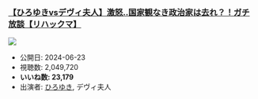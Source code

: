 ### [【ひろゆきvsデヴィ夫人】激怒‥国家観なき政治家は去れ？！ガチ放談【リハックマ】](https://www.youtube.com/watch?v=XJbgK1m8j2Q)
[![](https://img.youtube.com/vi/XJbgK1m8j2Q/sddefault.jpg)](https://www.youtube.com/watch?v=XJbgK1m8j2Q)
-   公開日: 2024-06-23
-   視聴数: 2,049,720
-   **いいね数: 23,179**
-   出演者: [ひろゆき](/rehacq_fan/people/ひろゆき "wikilink"), デヴィ夫人
